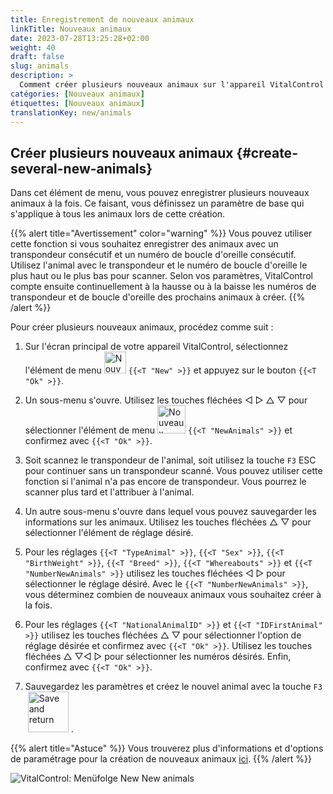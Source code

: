```yaml
---
title: Enregistrement de nouveaux animaux
linkTitle: Nouveaux animaux
date: 2023-07-28T13:25:28+02:00
weight: 40
draft: false
slug: animals
description: >
  Comment créer plusieurs nouveaux animaux sur l'appareil VitalControl en utilisant une seule action.
catégories: [Nouveaux animaux]
étiquettes: [Nouveaux animaux]
translationKey: new/animals
---
```

## Créer plusieurs nouveaux animaux {#create-several-new-animals}

Dans cet élément de menu, vous pouvez enregistrer plusieurs nouveaux animaux à la fois. Ce faisant, vous définissez un paramètre de base qui s'applique à tous les animaux lors de cette création.

{{% alert title="Avertissement" color="warning" %}}
Vous pouvez utiliser cette fonction si vous souhaitez enregistrer des animaux avec un transpondeur consécutif et un numéro de boucle d'oreille consécutif. Utilisez l'animal avec le transpondeur et le numéro de boucle d'oreille le plus haut ou le plus bas pour scanner. Selon vos paramètres, VitalControl compte ensuite continuellement à la hausse ou à la baisse les numéros de transpondeur et de boucle d'oreille des prochains animaux à créer.
{{% /alert %}}

Pour créer plusieurs nouveaux animaux, procédez comme suit :

1. Sur l'écran principal de votre appareil VitalControl, sélectionnez l'élément de menu <img src="/icons/main/new-animal.svg" width="35" align="bottom" alt="Nouvel animal" /> `{{<T "New" >}}` et appuyez sur le bouton `{{<T "Ok" >}}`.

2. Un sous-menu s'ouvre. Utilisez les touches fléchées ◁ ▷ △ ▽ pour sélectionner l'élément de menu <img src="/icons/main/new-animals.svg" width="45" align="bottom" alt="Nouveaux animaux" /> `{{<T "NewAnimals" >}}` et confirmez avec `{{<T "Ok" >}}`.

3. Soit scannez le transpondeur de l'animal, soit utilisez la touche `F3` ESC pour continuer sans un transpondeur scanné. Vous pouvez utiliser cette fonction si l'animal n'a pas encore de transpondeur. Vous pourrez le scanner plus tard et l'attribuer à l'animal.

4. Un autre sous-menu s'ouvre dans lequel vous pouvez sauvegarder les informations sur les animaux. Utilisez les touches fléchées △ ▽ pour sélectionner l'élément de réglage désiré.

5. Pour les réglages `{{<T "TypeAnimal" >}}`, `{{<T "Sex" >}}`, `{{<T "BirthWeight" >}}`, `{{<T "Breed" >}}`, `{{<T "Whereabouts" >}}` et `{{<T "NumberNewAnimals" >}}` utilisez les touches fléchées ◁ ▷ pour sélectionner le réglage désiré. Avec le `{{<T "NumberNewAnimals" >}}`, vous déterminez combien de nouveaux animaux vous souhaitez créer à la fois.

6. Pour les réglages `{{<T "NationalAnimalID" >}}` et `{{<T "IDFirstAnimal" >}}` utilisez les touches fléchées △ ▽ pour sélectionner l'option de réglage désirée et confirmez avec `{{<T "Ok" >}}`. Utilisez les touches fléchées △ ▽◁ ▷ pour sélectionner les numéros désirés. Enfin, confirmez avec `{{<T "Ok" >}}`.

7. Sauvegardez les paramètres et créez le nouvel animal avec la touche `F3` &nbsp;<img src="/icons/footer/save_exit.svg" width="65" align="bottom" alt="Save and return" />&nbsp;.

{{% alert title="Astuce" %}}
Vous trouverez plus d'informations et d'options de paramétrage pour la création de nouveaux animaux [ici](../../settings/animal-registration/).
{{% /alert %}}

   ![VitalControl: Menüfolge New New animals](../images/newanimals.png "Créer de nouveaux animaux")
